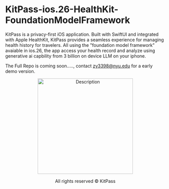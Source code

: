 # KitPass-ios.26-HealthKit-FoundationModelFramework
KitPass is a privacy-first iOS application. Built with SwiftUI and integrated with Apple HealthKit, KitPass provides a seamless experience for managing health history for travelers. All using the "foundation model framework" avaiable in ios.26, the app access your health record and analyze using generative ai capbility from 3 billion on device LLM on your iphone.

The Full Repo is coming soon....., contact zy3398@nyu.edu for a early demo version.


<p align="center">
  <img src="https://github.com/user-attachments/assets/09f7be0e-8147-460c-9ac2-1ea2c83f996c" alt="Description" width="300"/>
</p>


<p align="center">
  All rights reserved © KitPass
</p>





